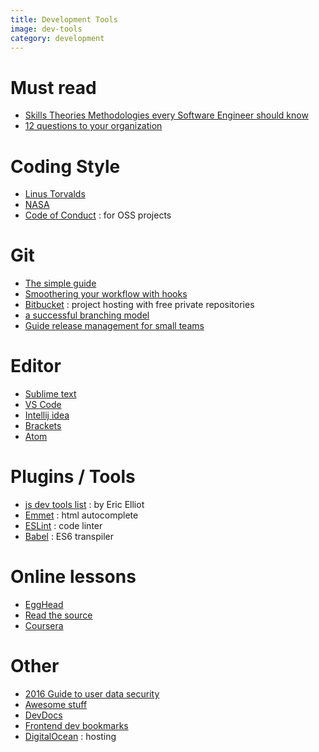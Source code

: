 ```yaml
---
title: Development Tools
image: dev-tools
category: development
---
```

# Must read

- [Skills Theories Methodologies every Software Engineer should know](http://www.codelitt.com/blog/skills-theories-methologies-every-software-engineer-should-know/)
- [12 questions to your organization](http://www.joelonsoftware.com/articles/fog0000000043.html)

# Coding Style

- [Linus Torvalds](https://github.com/torvalds/linux/blob/master/Documentation/CodingStyle)
- [NASA](http://pixelscommander.com/wp-content/uploads/2014/12/P10.pdf)
- [Code of Conduct](http://contributor-covenant.org/) : for OSS projects

# Git

- [The simple guide](http://rogerdudler.github.io/git-guide/)
- [Smoothering your workflow with hooks](http://rhumaric.com/2013/07/smoothening-your-workflow-with-git-hooks/)
- [Bitbucket](https://bitbucket.org/) : project hosting with free private repositories
- [a successful branching model](http://nvie.com/posts/a-successful-git-branching-model/)
- [Guide release management for small teams](https://www.toptal.com/devops/guide-release-management-for-small-teams)

# Editor

- [Sublime text](http://www.sublimetext.com/)
- [VS Code](https://code.visualstudio.com/)
- [Intellij idea](https://www.jetbrains.com/idea/)
- [Brackets](http://brackets.io/)
- [Atom](https://atom.io/)

# Plugins / Tools

- [js dev tools list](https://medium.com/javascript-scene/must-see-javascript-dev-tools-that-put-other-dev-tools-to-shame-aca6d3e3d925) : by Eric Elliot
- [Emmet](http://emmet.io/) : html autocomplete
- [ESLint](http://eslint.org/) : code linter
- [Babel](http://babeljs.io/) : ES6 transpiler

# Online lessons

- [EggHead](https://egghead.io/technologies)
- [Read the source](http://hangouts.readthesource.io/)
- [Coursera](https://www.coursera.org/)

# Other

- [2016 Guide to user data security](https://www.inversoft.com/guides/2016-guide-to-user-data-security)
- [Awesome stuff](https://github.com/sindresorhus/awesome)
- [DevDocs](http://devdocs.io/)
- [Frontend dev bookmarks](https://github.com/dypsilon/frontend-dev-bookmarks)
- [DigitalOcean](https://www.digitalocean.com/) : hosting
